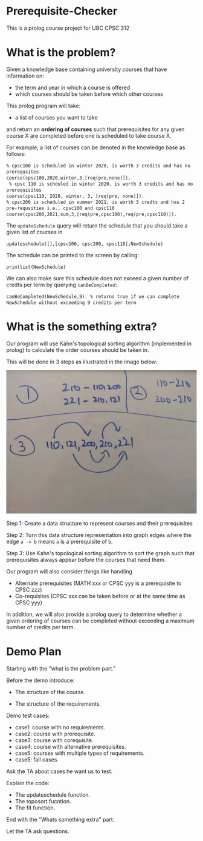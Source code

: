 # Prerequisite-Checker 

This is a prolog course project for UBC CPSC 312

# What is the problem?

Given a knowledge base containing university courses that have information on:

- the term and year in which a course is offered
- which courses should be taken before which other courses

This prolog program will take:

- a list of courses you want to take

and return an **ordering of courses** such that prerequisites for any given course X are completed before one is scheduled to take course X.

For example, a list of courses can be denoted in the knowledge base as follows:

```
% cpsc100 is scheduled in winter 2020, is worth 3 credits and has no prerequsites 
course(cpsc100,2020,winter,3,[req(pre,none)]). 
 % cpsc 110 is schduled in winter 2020, is worth 3 credits and has no prerequisites
course(cpsc110, 2020, winter, 3, [req(pre, none)]).
% cpsc200 is scheduled in summer 2021, is worth 3 credts and has 2 pre-requsities i.e., cpsc100 and cpsc110
course(cpsc200,2021,sum,3,[req(pre,cpsc100),req(pre,cpsc110)]). 
```

The ```updateSchedule``` query will return the schedule that you should take a given list of courses in

```
updateschedule([],[cpsc100, cpsc200, cpsc110],NewSchedule)
```

The schedule can be printed to the screen by calling:

```
printlist(NewSchedule)
```

We can also make sure this schedule does not exceed a given number of credts per term by querying ```canBeCompleted```:

```
canBeCompleted(NewSchedule,9). % returns true if we can complete NewSchedule without exceeding 9 credits per term
```
# What is the something extra?

Our program will use Kahn's topological sorting algorithm (implemented in prolog) to calculate the order courses should be taken in.

This will be done in 3 steps as illustrated in the image below:

![topoSort](./topoSort.jpeg)

Step 1: Create a data structure to represent courses and their prerequisites 

Step 2: Turn this data structure representation into graph edges where the edge ```a -> b``` means ```a``` is a prerequisite of ```b```.

Step 3: Use Kahn's topological sorting algorithm to sort the graph such that prerequisites always appear before the courses that need them.

Our program will also consider things like handling

- Alternate prerequisites (MATH xxx or CPSC yyy is a prerequisite to CPSC zzz)
- Co-requisites (CPSC xxx can be taken before or at the same time as CPSC yyy)

In addition, we will also provide a prolog query to determine whether a given ordering of courses can be completed without exceeding a maximum number of credits per term.

# Demo Plan

Starting with the "what is the problem part."

Before the demo introduce:

- The structure of the course.
  
- The structure of the requirements.

Demo test cases:

- case1: course with no requirements.
- case2: course with prerequisite.
- case3: course with corequisite.
- case4: course with alternative prerequisites.
- case5: courses with multiple types of requirements.
- case5: fail cases.

Ask the TA about cases he want us to test.

Explain the code:

- The updateschedule function.
- The toposort fucntion.
- The fit function.

End with the "Whats something extra" part.

Let the TA ask questions.
  
